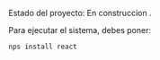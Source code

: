 <Encriptador de texto>

Estado del proyecto: En construccion . 

Para ejecutar el sistema, debes poner:

````nps install react````
